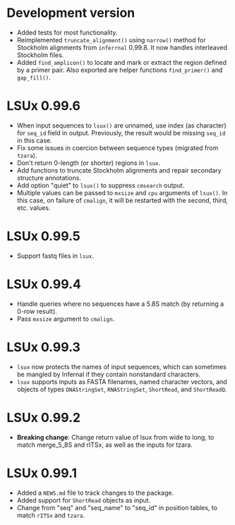 # Development version

* Added tests for most functionality.
* Reimplemented `truncate_alignment()` using `narrow()` method for Stockholm
  alignments from `inferrnal` 0.99.8.  It now handles interleaved Stockholm
  files.
* Added `find_amplicon()` to locate and mark or extract the region defined by a
  primer pair. Also exported are helper functions `find_primer()` and
  `gap_fill()`.

# LSUx 0.99.6

* When input sequences to `lsux()` are unnamed, use index (as character) for
  `seq_id` field in output. Previously, the result would be missing `seq_id` in
  this case.
* Fix some issues in coercion between sequence types (migrated from `tzara`).
* Don't return 0-length (or shorter) regions in `lsux`.
* Add functions to truncate Stockholm alignments and repair secondary structure
  annotations.
* Add option "quiet" to `lsux()` to suppress `cmsearch` output.
* Multiple values can be passed to `mxsize` and `cpu` arguments of `lsux()`. In
  this case, on failure of `cmalign`, it will be restarted with the second,
  third, etc. values.

# LSUx 0.99.5

* Support fastq files in `lsux`.

# LSUx 0.99.4

* Handle queries where no sequences have a 5.8S match (by returning a 0-row
  result).
* Pass `mxsize` argument to `cmalign`.

# LSUx 0.99.3

* `lsux` now protects the names of input sequences, which can sometimes be mangled by Infernal
  if they contain nonstandard characters.
* `lsux` supports inputs as FASTA filenames, named character vectors, and objects of types 
  `DNAStringSet`, `RNAStringSet`, `ShortRead`, and `ShortReadQ`.

# LSUx 0.99.2

* **Breaking change**: Change return value of lsux from wide to long, to match
  merge_5_8S and rITSx, as well as the inputs for tzara.

# LSUx 0.99.1

* Added a `NEWS.md` file to track changes to the package.
* Added support for `ShortRead` objects as input.
* Change from "seq" and "seq_name" to "seq_id" in position tables, to match
  `rITSx` and `tzara`.
